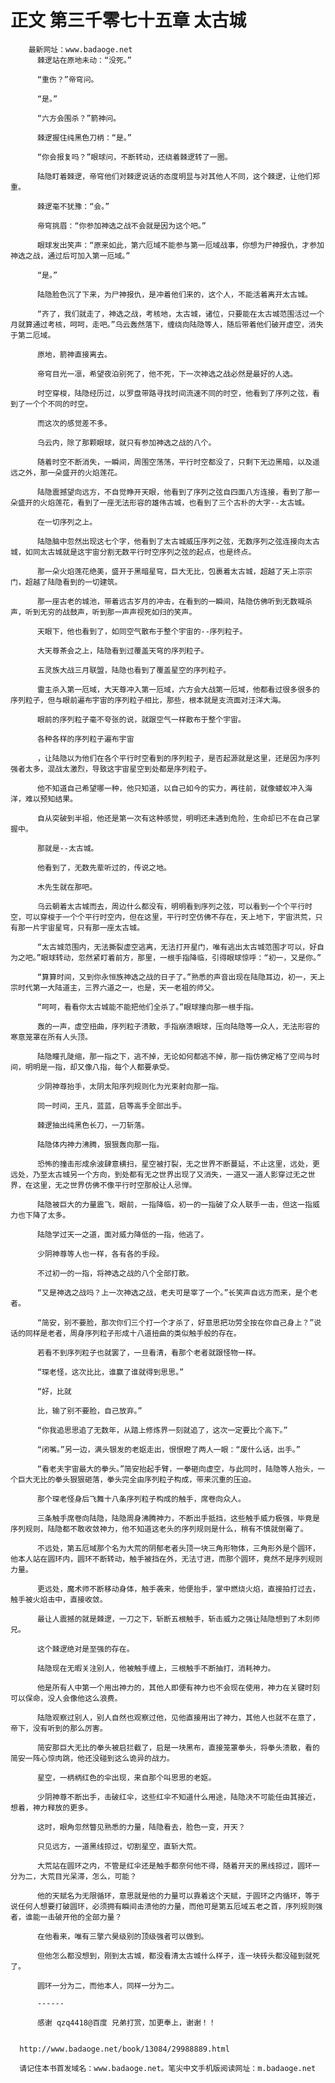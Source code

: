 # 正文 第三千零七十五章 太古城
        最新网址：www.badaoge.net
          棘逻站在原地未动：“没死。”
      
          “重伤？”帝穹问。
      
          “是。”
      
          “六方会围杀？”箭神问。
      
          棘逻握住纯黑色刀柄：“是。”
      
          “你会报复吗？”眼球问，不断转动，还绕着棘逻转了一圈。
      
          陆隐盯着棘逻，帝穹他们对棘逻说话的态度明显与对其他人不同，这个棘逻，让他们郑重。
      
          棘逻毫不犹豫：“会。”
      
          帝穹挑眉：“你参加神选之战不会就是因为这个吧。”
      
          眼球发出笑声：“原来如此，第六厄域不能参与第一厄域战事，你想为尸神报仇，才参加神选之战，通过后可加入第一厄域。”
      
          “是。”
      
          陆隐脸色沉了下来，为尸神报仇，是冲着他们来的，这个人，不能活着离开太古城。
      
          “齐了，我们就走了，神选之战，考核地，太古城，诸位，只要能在太古城范围活过一个月就算通过考核，呵呵，走吧。”乌云轰然落下，缠绕向陆隐等人，随后带着他们破开虚空，消失于第二厄域。
      
          原地，箭神直接离去。
      
          帝穹目光一凛，希望夜泊别死了，他不死，下一次神选之战必然是最好的人选。
      
          时空穿梭，陆隐经历过，以罗盘带路寻找时间流速不同的时空，他看到了序列之弦，看到了一个个不同的时空。
      
          而这次的感觉差不多。
      
          乌云内，除了那颗眼球，就只有参加神选之战的八个。
      
          随着时空不断消失，一瞬间，周围空荡荡，平行时空都没了，只剩下无边黑暗，以及遥远之外，那一朵盛开的火焰莲花。
      
          陆隐震撼望向远方，不自觉睁开天眼，他看到了序列之弦自四面八方连接，看到了那一朵盛开的火焰莲花，看到了一座无法形容的雄伟古城，也看到了三个古朴的大字--太古城。
      
          在一切序列之上。
      
          陆隐脑中忽然出现这七个字，他看到了太古城威压序列之弦，无数序列之弦连接向太古城，如同太古城就是这宇宙分割无数平行时空序列之弦的起点，也是终点。
      
          那一朵火焰莲花绝美，盛开于黑暗星穹，巨大无比，包裹着太古城，超越了天上宗宗门，超越了陆隐看到的一切建筑。
      
          那一座古老的城池，带着远古岁月的冲击，在看到的一瞬间，陆隐仿佛听到无数喊杀声，听到无穷的战鼓声，听到那一声声视死如归的笑声。
      
          天眼下，他也看到了，如同空气散布于整个宇宙的--序列粒子。
      
          大天尊茶会之上，陆隐看到过覆盖天穹的序列粒子。
      
          五灵族大战三月联盟，陆隐也看到了覆盖星空的序列粒子。
      
          雷主杀入第一厄域，大天尊冲入第一厄域，六方会大战第一厄域，他都看过很多很多的序列粒子，但与眼前遍布宇宙的序列粒子相比，那些，根本就是支流面对汪洋大海。
      
          眼前的序列粒子毫不夸张的说，就跟空气一样散布于整个宇宙。
      
          各种各样的序列粒子遍布宇宙
      
          ，让陆隐以为他们在各个平行时空看到的序列粒子，是否起源就是这里，还是因为序列强者太多，混战太激烈，导致这宇宙星空到处都是序列粒子。
      
          他不知道自己希望哪一种，他只知道，以自己如今的实力，再往前，就像蝼蚁冲入海洋，难以预知结果。
      
          自从突破到半祖，他还是第一次有这种感觉，明明还未遇到危险，生命却已不在自己掌握中。
      
          那就是--太古城。
      
          他看到了，无数先辈听过的，传说之地。
      
          木先生就在那吧。
      
          乌云朝着太古城而去，周边什么都没有，明明看到序列之弦，可以看到一个个平行时空，可以穿梭于一个个平行时空内，但在这里，平行时空仿佛不存在，天上地下，宇宙洪荒，只有那一片宇宙星穹，只有那一座太古城。
      
          “太古城范围内，无法撕裂虚空逃离，无法打开星门，唯有逃出太古城范围才可以，好自为之吧。”眼球转动，忽然紧盯着前方，那里，一根手指降临，引得眼球惊呼：“初一，又是你。”
      
          “算算时间，又到你永恒族神选之战的日子了。”熟悉的声音出现在陆隐耳边，初一，天上宗时代第一大陆道主，三界六道之一，也是，天一老祖的师父。
      
          “呵呵，看看你太古城能不能把他们全杀了。”眼球撞向那一根手指。
      
          轰的一声，虚空扭曲，序列粒子溃散，手指崩溃眼球，压向陆隐等一众人，无法形容的寒意笼罩在所有人头顶。
      
          陆隐瞳孔陡缩，那一指之下，逃不掉，无论如何都逃不掉，那一指仿佛定格了空间与时间，明明是一指，却又像八指，每个人都要承受。
      
          少阴神尊抬手，太阴太阳序列规则化为光束射向那一指。
      
          同一时间，王凡，蓝蓝，启等高手全部出手。
      
          棘逻抽出纯黑色长刀，一刀斩落。
      
          陆隐体内神力沸腾，狠狠轰向那一指。
      
          恐怖的撞击形成余波肆意横扫，星空被打裂，无之世界不断蔓延，不止这里，远处，更远处，乃至太古城另一个方向，到处都有无之世界出现了又消失，一道又一道人影穿过无之世界，在这里，无之世界仿佛不像平行时空那般让人忌惮。
      
          陆隐被巨大的力量震飞，眼前，一指降临，初一的一指破了众人联手一击，但这一指威力也下降了太多。
      
          陆隐学过天一之道，面对威力降低的一指，他逃了。
      
          少阴神尊等人也一样，各有各的手段。
      
          不过初一的一指，将神选之战的八个全部打散。
      
          “又是神选之战吗？上一次神选之战，老夫可是宰了一个。”长笑声自远方而来，是个老者。
      
          “简安，别不要脸，那次你们三个打一个才杀了，好意思把功劳全按在你自己身上？”说话的同样是老者，周身序列粒子形成十八道扭曲的类似触手般的存在。
      
          若看不到序列粒子也就罢了，一旦看清，看那个老者就跟怪物一样。
      
          “琛老怪，这次比比，谁赢了谁就得到思思。”
      
          “好，比就
      
          比，输了别不要脸，自己放弃。”
      
          “你我追思思追了无数年，从踏上修炼界一刻就追了，这次一定要比个高下。”
      
          “闭嘴。”另一边，满头银发的老妪走出，恨恨瞪了两人一眼：“废什么话，出手。”
      
          “看老夫宇宙最大的拳头。”简安抬起手臂，一拳砸向虚空，与此同时，陆隐等人抬头，一个巨大无比的拳头狠狠砸落，拳头完全由序列粒子构成，带来沉重的压迫。
      
          那个琛老怪身后飞舞十八条序列粒子构成的触手，席卷向众人。
      
          三条触手席卷向陆隐，陆隐周身沸腾神力，不断出手抵挡，这些触手威力极强，毕竟是序列规则，陆隐都不敢收敛神力，他不知道这老头的序列规则是什么，稍有不慎就倒霉了。
      
          不远处，第五厄域那个名为大荒的阴郁老者头顶一块三角形物体，三角形外是个圆环，他本人站在圆环内，圆环不断转动，触手被挡在外，无法寸进，而那个圆环，竟然不是序列规则力量。
      
          更远处，魔术师不断移动身体，触手袭来，他便抬手，掌中燃烧火焰，直接拍打过去，触手被火焰击中，直接收敛。
      
          最让人震撼的就是棘逻，一刀之下，斩断五根触手，斩击威力之强让陆隐想到了木刻师兄。
      
          这个棘逻绝对是至强的存在。
      
          陆隐现在无暇关注别人，他被触手缠上，三根触手不断抽打，消耗神力。
      
          他是所有人中第一个用出神力的，其他人即便有神力也不会现在使用，神力在关键时刻可以保命，没人会像他这么浪费。
      
          陆隐观察过别人，别人自然也观察过他，见他直接用出了神力，其他人也就不在意了，帝下，没有听到的那么厉害。
      
          简安那巨大无比的拳头被启拦截了，启是一块黑布，直接笼罩拳头，将拳头溃散，看的简安一阵心惊肉跳，他还没碰到这么诡异的战力。
      
          星空，一柄柄红色的伞出现，来自那个叫思思的老妪。
      
          少阴神尊不断出手，击破红伞，这些红伞不知道什么用途，陆隐决不可能任由其接近，想着，神力释放的更多。
      
          这时，眼角忽然瞥见熟悉的力量，陆隐看去，脸色一变，开天？
      
          只见远方，一道黑线掠过，切割星空，直斩大荒。
      
          大荒站在圆环之内，不管是红伞还是触手都奈何他不得，随着开天的黑线掠过，圆环一分为二，大荒目光呆滞，怎么，可能？
      
          他的天赋名为无限循环，意思就是他的力量可以靠着这个天赋，于圆环之内循环，等于说任何人想要打破圆环，必须拥有瞬间击溃他的力量，而他可是第五厄域五老之首，序列规则强者，谁能一击破开他的全部力量？
      
          在他看来，唯有三擎六昊级别的顶级强者可以做到。
      
          但他怎么都没想到，刚到太古城，都没看清太古城什么样子，连一块砖头都没碰到就死了。
      
          圆环一分为二，而他本人，同样一分为二。
      
          ------
      
          感谢 qzq4418@百度 兄弟打赏，加更奉上，谢谢！！
      
      
      http://www.badaoge.net/book/13084/29988889.html
      
      请记住本书首发域名：www.badaoge.net。笔尖中文手机版阅读网址：m.badaoge.net